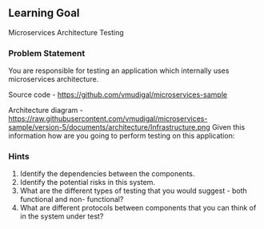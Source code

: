 ## Learning Goal
Microservices Architecture Testing

### Problem Statement
You are responsible for testing an application which internally uses microservices architecture.

Source code - https://github.com/vmudigal/microservices-sample

Architecture diagram - https://raw.githubusercontent.com/vmudigal/microservices-sample/version-5/documents/architecture/Infrastructure.png
Given this information how are you going to perform testing on this application:

### Hints
1) Identify the dependencies between the components.
2) Identify the potential risks in this system.
3) What are the different types of testing that you would suggest - both functional and non-
functional? 
4) What are different protocols between components that you can think of in the system
under test?
